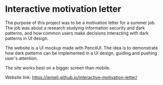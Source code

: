 # Interactive motivation letter

The purpose of this project was to be a motivation letter for a summer job. The job was about a research studying information security and dark patterns, and how common users make decisions interacting with dark patterns in UI design.

The website is a UI mockup made with PencilUI. The idea is to demonstrate how dark patterns can be implemented in a UI design, guiding and pushing user's attention.

The site works best on a bigger screen than mobile.

Website link: https://iemeli.github.io/interactive-motivation-letter/
